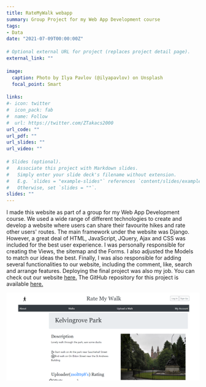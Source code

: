 ```yaml
---
title: RateMyWalk webapp
summary: Group Project for my Web App Development course
tags:
- Data
date: "2021-07-09T00:00:00Z"

# Optional external URL for project (replaces project detail page).
external_link: ""

image:
  caption: Photo by Ilya Pavlov (@ilyapavlov) on Unsplash
  focal_point: Smart

links:
#- icon: twitter
#  icon_pack: fab
#  name: Follow
#  url: https://twitter.com/ZTakacs2000
url_code: ""
url_pdf: ""
url_slides: ""
url_video: ""

# Slides (optional).
#   Associate this project with Markdown slides.
#   Simply enter your slide deck's filename without extension.
#   E.g. `slides = "example-slides"` references `content/slides/example-slides.md`.
#   Otherwise, set `slides = ""`.
slides: ""
---
```


I made this website as part of a group for my Web App Development course. We used a wide range of different technologies to create and develop a website where users can share their favourite hikes and rate other users' routes. The main framework under the website was Django. However, a great deal of HTML, JavaScript, JQuery, Ajax and CSS was included for the best user experience.
I was personally responsible for creating the Views, the sitemap and the Forms. I also adjusted the Models to match our ideas the best. Finally, I was also responsible for adding several functionalities to our website, including the comment, like, search and arrange features. Deploying the final project was also my job.
You can check out our website <a href="http://team8f.pythonanywhere.com/RateMyWalk/">here.</a> The GitHub repository for this project is available <a href="https://github.com/JamesSharma04/RateMyWalk">here.</a>

<img src="rmw.png">
